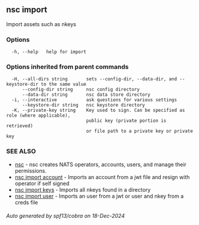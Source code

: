 ## nsc import

Import assets such as nkeys

### Options

```
  -h, --help   help for import
```

### Options inherited from parent commands

```
  -H, --all-dirs string       sets --config-dir, --data-dir, and --keystore-dir to the same value
      --config-dir string     nsc config directory
      --data-dir string       nsc data store directory
  -i, --interactive           ask questions for various settings
      --keystore-dir string   nsc keystore directory
  -K, --private-key string    Key used to sign. Can be specified as role (where applicable),
                              public key (private portion is retrieved)
                              or file path to a private key or private key 
```

### SEE ALSO

* [nsc](nsc.md)	 - nsc creates NATS operators, accounts, users, and manage their permissions.
* [nsc import account](nsc_import_account.md)	 - Imports an account from a jwt file and resign with operator if self signed
* [nsc import keys](nsc_import_keys.md)	 - Imports all nkeys found in a directory
* [nsc import user](nsc_import_user.md)	 - Imports an user from a jwt or user and nkey from a creds file

###### Auto generated by spf13/cobra on 18-Dec-2024
